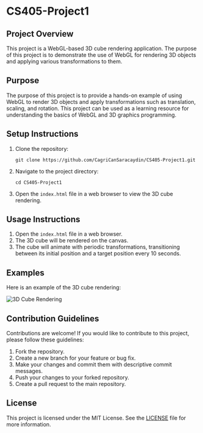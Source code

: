 # CS405-Project1

## Project Overview

This project is a WebGL-based 3D cube rendering application. The purpose of this project is to demonstrate the use of WebGL for rendering 3D objects and applying various transformations to them.

## Purpose

The purpose of this project is to provide a hands-on example of using WebGL to render 3D objects and apply transformations such as translation, scaling, and rotation. This project can be used as a learning resource for understanding the basics of WebGL and 3D graphics programming.

## Setup Instructions

1. Clone the repository:
   ```
   git clone https://github.com/CagriCanSaracaydin/CS405-Project1.git
   ```
2. Navigate to the project directory:
   ```
   cd CS405-Project1
   ```
3. Open the `index.html` file in a web browser to view the 3D cube rendering.

## Usage Instructions

1. Open the `index.html` file in a web browser.
2. The 3D cube will be rendered on the canvas.
3. The cube will animate with periodic transformations, transitioning between its initial position and a target position every 10 seconds.

## Examples

Here is an example of the 3D cube rendering:

![3D Cube Rendering](example.png)

## Contribution Guidelines

Contributions are welcome! If you would like to contribute to this project, please follow these guidelines:

1. Fork the repository.
2. Create a new branch for your feature or bug fix.
3. Make your changes and commit them with descriptive commit messages.
4. Push your changes to your forked repository.
5. Create a pull request to the main repository.

## License

This project is licensed under the MIT License. See the [LICENSE](LICENSE) file for more information.
